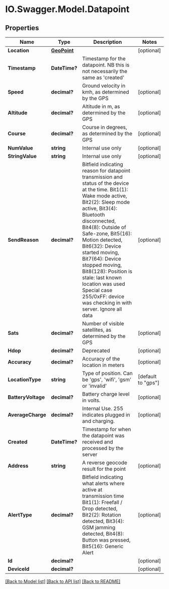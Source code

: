 # IO.Swagger.Model.Datapoint
## Properties

Name | Type | Description | Notes
------------ | ------------- | ------------- | -------------
**Location** | [**GeoPoint**](GeoPoint.md) |  | [optional] 
**Timestamp** | **DateTime?** | Timestamp for the datapoint. NB this is not necessarily the same as &#39;created&#39; | 
**Speed** | **decimal?** | Ground velocity in kmh, as determined by the GPS | [optional] 
**Altitude** | **decimal?** | Altitude in m, as determined by the GPS | [optional] 
**Course** | **decimal?** | Course in degrees, as determined by the GPS | [optional] 
**NumValue** | **string** | Internal use only | [optional] 
**StringValue** | **string** | Internal use only | [optional] 
**SendReason** | **decimal?** | Bitfield indicating reason for datapoint transmission and status of the device at the time.   Bit1(1): Wake mode active,    Bit2(2): Sleep mode active,    Bit3(4): Bluetooth disconnected,    Bit4(8): Outside of Safe-zone,    Bit5(16): Motion detected,    Bit6(32): Device started moving,    Bit7(64): Device stopped moving,    Bit8(128): Position is stale: last known location was used   Special case 255/0xFF: device was checking in with server. Ignore all data | [optional] 
**Sats** | **decimal?** | Number of visible satellites, as determined by the GPS | [optional] 
**Hdop** | **decimal?** | Deprecated | [optional] 
**Accuracy** | **decimal?** | Accuracy of the location in meters | [optional] 
**LocationType** | **string** | Type of position. Can be &#39;gps&#39;, &#39;wifi&#39;, &#39;gsm&#39; or &#39;invalid&#39; | [default to "gps"]
**BatteryVoltage** | **decimal?** | Battery charge level in volts. | [optional] 
**AverageCharge** | **decimal?** | Internal Use. 255 indicates plugged in and charging. | [optional] 
**Created** | **DateTime?** | Timestamp for when the datapoint was received and processed by the server | 
**Address** | **string** | A reverse geocode result for the point | [optional] 
**AlertType** | **decimal?** | Bitfield indicating what alerts where active at transmission time   Bit1(1): Freefall / Drop detected,    Bit2(2): Rotation detected,    Bit3(4): GSM jamming detected,    Bit4(8): Button was pressed,    Bit5(16): Generic Alert  | [optional] 
**Id** | **decimal?** |  | [optional] 
**DeviceId** | **decimal?** |  | [optional] 

[[Back to Model list]](../README.md#documentation-for-models) [[Back to API list]](../README.md#documentation-for-api-endpoints) [[Back to README]](../README.md)

